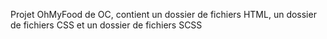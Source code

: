 Projet OhMyFood de OC, contient un dossier de fichiers HTML, un dossier de fichiers CSS et un dossier de fichiers SCSS
